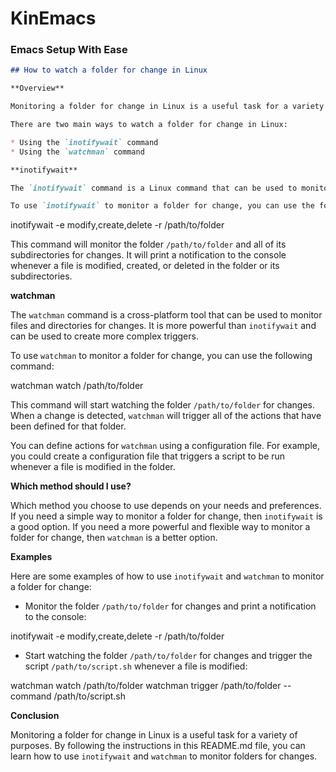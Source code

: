 # KinEmacs
### Emacs Setup With Ease

```markdown
## How to watch a folder for change in Linux

**Overview**

Monitoring a folder for change in Linux is a useful task for a variety of purposes, such as automatically rebuilding a website when a file changes or automatically running a script when a new file is added to a folder.

There are two main ways to watch a folder for change in Linux:

* Using the `inotifywait` command
* Using the `watchman` command

**inotifywait**

The `inotifywait` command is a Linux command that can be used to monitor a file or directory for changes. When a change is detected, `inotifywait` will print a notification to the console.

To use `inotifywait` to monitor a folder for change, you can use the following command:

```
inotifywait -e modify,create,delete -r /path/to/folder


This command will monitor the folder `/path/to/folder` and all of its subdirectories for changes. It will print a notification to the console whenever a file is modified, created, or deleted in the folder or its subdirectories.

**watchman**

The `watchman` command is a cross-platform tool that can be used to monitor files and directories for changes. It is more powerful than `inotifywait` and can be used to create more complex triggers.

To use `watchman` to monitor a folder for change, you can use the following command:


watchman watch /path/to/folder


This command will start watching the folder `/path/to/folder` for changes. When a change is detected, `watchman` will trigger all of the actions that have been defined for that folder.

You can define actions for `watchman` using a configuration file. For example, you could create a configuration file that triggers a script to be run whenever a file is modified in the folder.

**Which method should I use?**

Which method you choose to use depends on your needs and preferences. If you need a simple way to monitor a folder for change, then `inotifywait` is a good option. If you need a more powerful and flexible way to monitor a folder for change, then `watchman` is a better option.

**Examples**

Here are some examples of how to use `inotifywait` and `watchman` to monitor a folder for change:

* Monitor the folder `/path/to/folder` for changes and print a notification to the console:


inotifywait -e modify,create,delete -r /path/to/folder


* Start watching the folder `/path/to/folder` for changes and trigger the script `/path/to/script.sh` whenever a file is modified:


watchman watch /path/to/folder
watchman trigger /path/to/folder --command /path/to/script.sh


**Conclusion**

Monitoring a folder for change in Linux is a useful task for a variety of purposes. By following the instructions in this README.md file, you can learn how to use `inotifywait` and `watchman` to monitor folders for changes.
